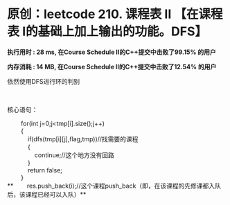 # 原创：leetcode 210. 课程表 II 【在课程表 I的基础上加上输出的功能。DFS】

**执行用时 : 28 ms, 在Course Schedule II的C++提交中击败了99.15% 的用户**

**内存消耗 : 14 MB, 在Course Schedule II的C++提交中击败了12.54% 的用户**

依然使用DFS进行环的判别

 

核心语句：

> 
<p>        for(int j=0;j&lt;tmp[i].size();j++)<br/>
        {<br/>
            if(dfs(tmp[i][j],flag,tmp))//找需要的课程<br/>
            {<br/>
                continue;//这个地方没有回路<br/>
            }<br/>
            return false;<br/>
        }<br/>**        res.push_back(i);//这个课程push_back（即，在该课程的先修课都入队后，该课程已经可以入队）**</p>


 

